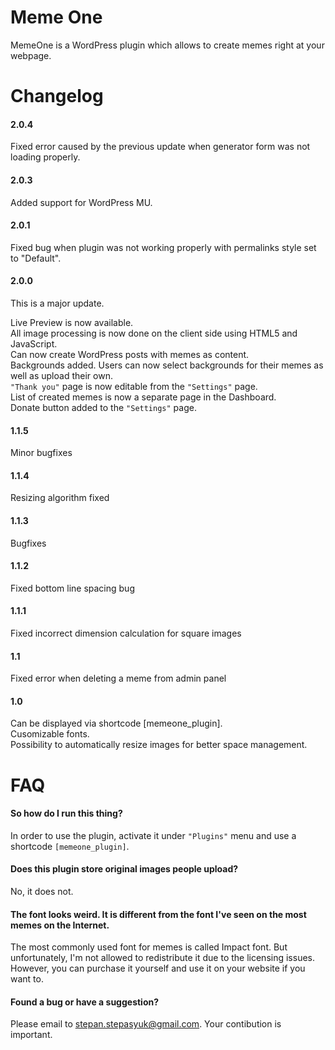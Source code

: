 Meme One
====

MemeOne is a WordPress plugin which allows to create memes right at your webpage.


Changelog
====
#### 2.0.4

Fixed error caused by the previous update when generator form was not loading properly.

#### 2.0.3

Added support for WordPress MU.

#### 2.0.1

Fixed bug when plugin was not working properly with permalinks style set to "Default".

#### 2.0.0

This is a major update.  
  
Live Preview is now available.  
All image processing is now done on the client side using HTML5 and JavaScript.  
Can now create WordPress posts with memes as content.  
Backgrounds added. Users can now select backgrounds for their memes as well as upload their own.  
`"Thank you"` page is now editable from the `"Settings"` page.  
List of created memes is now a separate page in the Dashboard.  
Donate button added to the `"Settings"` page.  

#### 1.1.5

Minor bugfixes

#### 1.1.4

Resizing algorithm fixed

#### 1.1.3

Bugfixes

#### 1.1.2

Fixed bottom line spacing bug

#### 1.1.1

Fixed incorrect dimension calculation for square images

#### 1.1

Fixed error when deleting a meme from admin panel

#### 1.0

Can be displayed via shortcode [memeone_plugin].  
Cusomizable fonts.  
Possibility to automatically resize images for better space management.


FAQ
====

#### So how do I run this thing?

In order to use the plugin, activate it under `"Plugins"` menu and use a shortcode `[memeone_plugin]`.

#### Does this plugin store original images people upload?

No, it does not.

#### The font looks weird. It is different from the font I've seen on the most memes on the Internet.

The most commonly used font for memes is called Impact font. But unfortunately, I'm not allowed to redistribute it due to the licensing issues.  
However, you can purchase it yourself and use it on your website if you want to.

#### Found a bug or have a suggestion?

Please email to stepan.stepasyuk@gmail.com. Your contibution is important.